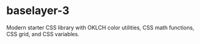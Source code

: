 # baselayer-3
 Modern starter CSS library with OKLCH color utilities, CSS math functions, CSS grid, and CSS variables.

